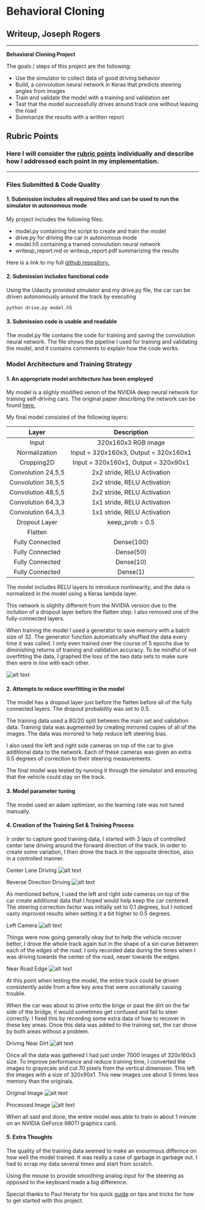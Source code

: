 # **Behavioral Cloning** 

## Writeup, Joseph Rogers

---

**Behavioral Cloning Project**

The goals / steps of this project are the following:
* Use the simulator to collect data of good driving behavior
* Build, a convolution neural network in Keras that predicts steering angles from images
* Train and validate the model with a training and validation set
* Test that the model successfully drives around track one without leaving the road
* Summarize the results with a written report


[//]: # (Image References)

[image1]: ./images/figure1.png "Loss Graph"
[image2]: ./images/forward_center.jpg "Center Driving"
[image3]: ./images/reverse_driving.jpg "Reverse Driving"
[image4]: ./images/left_camera.jpg "Left Camera"
[image5]: ./images/near_edge.jpg "Near Edge"
[image6]: ./images/near_dirt.jpg "Near Dirt"
[image7]: ./images/orig.jpg "Original Image"
[image8]: ./images/processed.jpg "Processed Image"

## Rubric Points
### Here I will consider the [rubric points](https://review.udacity.com/#!/rubrics/432/view) individually and describe how I addressed each point in my implementation.  

---
### Files Submitted & Code Quality

#### 1. Submission includes all required files and can be used to run the simulator in autonomous mode

My project includes the following files:
* model.py containing the script to create and train the model
* drive.py for driving the car in autonomous mode
* model.h5 containing a trained convolution neural network 
* writeup_report.md or writeup_report.pdf summarizing the results

Here is a link to my full [github repository.](https://github.com/josephRog/CarND-Behavioral-Cloning-P3)

#### 2. Submission includes functional code
Using the Udacity provided simulator and my drive.py file, the car can be driven autonomously around the track by executing 
```sh
python drive.py model.h5
```

#### 3. Submission code is usable and readable

The model.py file contains the code for training and saving the convolution neural network. The file shows the pipeline I used for training and validating the model, and it contains comments to explain how the code works.

### Model Architecture and Training Strategy

#### 1. An appropriate model architecture has been employed

My model is a slighly modified verion of the NVIDIA deep neural network for training self-driving cars. The original paper describing the network can be found [here.](https://arxiv.org/pdf/1704.07911.pdf)

My final model consisted of the following layers:

| Layer                 |     Description                               | 
|:---------------------:|:---------------------------------------------:| 
| Input                 | 320x160x3 RGB image                             | 
| Normalization       | Input = 320x160x3, Output = 320x160x1   |
| Cropping2D    | Input = 320x160x1, Output = 320x90x1       |
| Convolution 24,5,5   | 2x2 stride, RELU Activation|
| Convolution 36,5,5    | 2x2 stride, RELU Activation|
| Convolution 48,5,5    | 2x2 stride, RELU Activation|
| Convolution 64,3,3    | 1x1 stride, RELU Activation |
| Convolution 64,3,3    | 1x1 stride, RELU Activation |
| Dropout Layer | keep_prob = 0.5           |   
|Flatten   |
| Fully Connected | Dense(100) |
| Fully Connected | Dense(50) |
| Fully Connected | Dense(10) |
| Fully Connected | Dense(1) |

The model includes RELU layers to introduce nonlinearity, and the data is normalized in the model using a Keras lambda layer. 

This network is slighlty different from the NVIDIA version due to the inclution of a dropout layer before the flatten step. I also removed one of the fully-connected layers.

When training the model I used a generator to save memory with a batch size of 32. The generator function automatically shuffled the data every time it was called. I only even trained over the course of 5 epochs due to diminishing returns of training and validation accuracy. To be mindful of not overfitting the data, I graphed the loss of the two data sets to make sure then were in line with each other.

![alt text][image1]

#### 2. Attempts to reduce overfitting in the model

The model has a dropout layer just before the flatten before all of the fully connected layers. The dropout probability was set to 0.5.

The training data used a 80/20 split between the main set and validation data. Training data was augmented by creating mirrored copies of all of the images. The data was mirrored to help reduce left steering bias.

I also used the left and right side cameras on top of the car to give additional data to the network. Each of these cameras was given an extra 0.5 degrees of correction to their steering measurements.

The final model was tested by running it through the simulator and ensuring that the vehicle could stay on the track.

#### 3. Model parameter tuning

The model used an adam optimizer, so the learning rate was not tuned manually.

#### 4. Creation of the Training Set & Training Process

Ir order to capture good training data, I started with 3 laps of controlled center lane driving around the forward direction of the track. In order to create some variation, I then drove the track in the opposite direction, also in a controlled manner.

Center Lane Driving
![alt text][image2]

Reverse Direction Driving
![alt text][image3]

As mentioned before, I used the left and right side cameras on top of the car create additional data that I hoped would help keep the car centered. The steering correction factor was initially set to 0.1 degrees, but I noticed vasty improved results when setting it a bit higher to 0.5 degrees.

Left Camera
![alt text][image4]

Things were now going generally okay but to help the vehicle recover better, I drove the whole track again but in the shape of a sin curve between each of the edges of the road. I only recorded data during the times when I was driving towards the center of the road, never towards the edges.

Near Road Edge
![alt text][image5]

At this point when testing the model, the entire track could be driven consistently aside from a few key area that were occationally causing trouble.

When the car was about to drive onto the brige or past the dirt on the far side of the bridge, it would sometimes get confused and fail to steer correctly. I fixed this by recording some extra data of how to recover in these key areas. Once this data was added to the training set, the car drove by both areas without a problem.

Driving Near Dirt
![alt text][image6]

Once all the data was gathered I had just under 7000 images of 320x160x3 size. To improve performance and reduce training time, I converted the images to grayscale and cut 70 pixels from the vertical dimension. This left the images with a size of 320x90x1. This new images use about 5 times less memory than the originals.

Original Image
![alt text][image7]

Processed Image
![alt text][image8]

When all said and done, the entire model was able to train in about 1 minute on an NVIDIA GeForce 980TI graphics card.

#### 5. Extra Thoughts

The quality of the training data seemed to make an enourmous differnce on how well the model trained. It was really a case of garbage in garbage out. I had to scrap my data several times and start from scratch.

Using the mouse to provide smoothing analog input for the steering as opposed to the keyboard made a big difference.

Special thanks to Paul Heraty for his quick [guide](https://slack-files.com/T2HQV035L-F50B85JSX-7d8737aeeb) on tips and tricks for how to get started with this project.